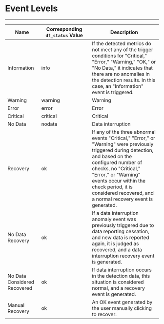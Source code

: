 # Event Levels
---

| Name | <div style="width: 150px"> Corresponding `df_status` Value </div> | Description |
| --- | --- | --- |
| Information | info | If the detected metrics do not meet any of the trigger conditions for "Critical," "Error," "Warning," "OK," or "No Data," it indicates that there are no anomalies in the detection results. In this case, an "Information" event is triggered. |
| Warning | warning | Warning |
| Error | error | Error |
| Critical | critical | Critical |
| No Data | nodata | Data interruption |
| Recovery | ok | If any of the three abnormal events "Critical," "Error," or "Warning" were previously triggered during detection, and based on the configured number of checks, no "Critical," "Error," or "Warning" events occur within the check period, it is considered recovered, and a normal recovery event is generated. |
| No Data Recovery | ok | If a data interruption anomaly event was previously triggered due to data reporting cessation, and new data is reported again, it is judged as recovered, and a data interruption recovery event is generated. |
| No Data Considered Recovered | ok | If data interruption occurs in the detection data, this situation is considered normal, and a recovery event is generated. |
| Manual Recovery | ok | An OK event generated by the user manually clicking to recover. |